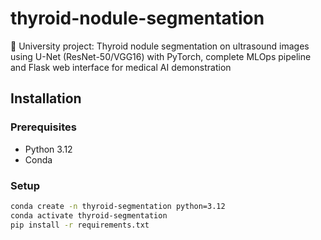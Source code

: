 # thyroid-nodule-segmentation
🏥 University project: Thyroid nodule segmentation on ultrasound images using U-Net (ResNet-50/VGG16) with PyTorch, complete MLOps pipeline and Flask web interface for medical AI demonstration

## Installation

### Prerequisites
- Python 3.12
- Conda

### Setup
```bash
conda create -n thyroid-segmentation python=3.12
conda activate thyroid-segmentation
pip install -r requirements.txt
